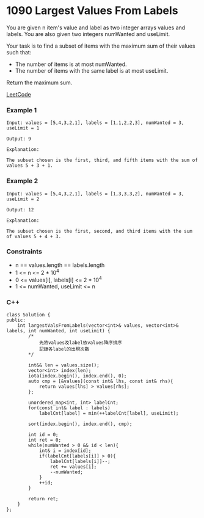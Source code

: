 # 1090 Largest Values From Labels

You are given n item's value and label as two integer arrays values and labels. You are also given two integers numWanted and useLimit.

Your task is to find a subset of items with the maximum sum of their values such that:

* The number of items is at most numWanted.
* The number of items with the same label is at most useLimit.

Return the maximum sum.

[LeetCode](https://leetcode.cn/problems/largest-values-from-labels/)


### Example 1

```
Input: values = [5,4,3,2,1], labels = [1,1,2,2,3], numWanted = 3, useLimit = 1

Output: 9

Explanation:

The subset chosen is the first, third, and fifth items with the sum of values 5 + 3 + 1.
```

### Example 2

```
Input: values = [5,4,3,2,1], labels = [1,3,3,3,2], numWanted = 3, useLimit = 2

Output: 12

Explanation:

The subset chosen is the first, second, and third items with the sum of values 5 + 4 + 3.
```

### Constraints

* n == values.length == labels.length
* 1 <= n <= 2 * 10<sup>4<sup>
* 0 <= values[i], labels[i] <= 2 * 10<sup>4<sup>
* 1 <= numWanted, useLimit <= n

### C++ 

```
class Solution {
public:
    int largestValsFromLabels(vector<int>& values, vector<int>& labels, int numWanted, int useLimit) {
        /*
            先將values及label依values降序排序
            記錄各label的出現次數
        */

        int&& len = values.size();
        vector<int> index(len);
        iota(index.begin(), index.end(), 0);
        auto cmp = [&values](const int& lhs, const int& rhs){
            return values[lhs] > values[rhs];
        };

        unordered_map<int, int> labelCnt;
        for(const int& label : labels)
            labelCnt[label] = min(++labelCnt[label], useLimit);

        sort(index.begin(), index.end(), cmp);

        int id = 0;
        int ret = 0;
        while(numWanted > 0 && id < len){
            int& i = index[id];
            if(labelCnt[labels[i]] > 0){
                labelCnt[labels[i]]--;
                ret += values[i];
                --numWanted;
            }
            ++id;
        }

        return ret;
    }
};
```